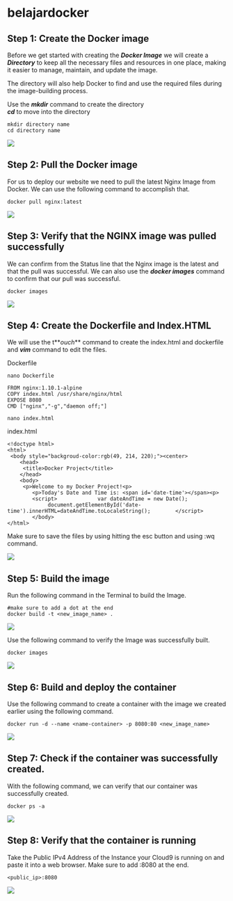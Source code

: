 # belajardocker

## Step 1: Create the Docker image

Before we get started with creating the **_Docker Image_** we will create a **_Directory_** to keep all the necessary files and resources in one place, making it easier to manage, maintain, and update the image.

The directory will also help Docker to find and use the required files during the image-building process.

Use the **_mkdir_** command to create the directory  
**_cd_** to move into the directory

```
mkdir directory name  
cd directory name
```


![](https://miro.medium.com/v2/resize:fit:700/1*Qnx_4B1UCTzhnOUL90HE-Q.png)

## Step 2: Pull the Docker image

For us to deploy our website we need to pull the latest Nginx Image from Docker. We can use the following command to accomplish that.

```
docker pull nginx:latest
```


![](https://miro.medium.com/v2/resize:fit:700/1*HZYdscc7MBwV7PDnHdZLHw.png)

## Step 3: Verify that the NGINX image was pulled successfully

We can confirm from the Status line that the Nginx image is the latest and that the pull was successful. We can also use the **_docker images_** command to confirm that our pull was successful.

```
docker images
```


![](https://miro.medium.com/v2/resize:fit:700/1*RblN7_ajThF9x9VD2yO_1A.png)

## Step 4: Create the Dockerfile and Index.HTML

We will use the t**_ouch_** command to create the index.html and dockerfile and **_vim_** command to edit the files.

Dockerfile
```
nano Dockerfile
```


```
FROM nginx:1.10.1-alpine
COPY index.html /usr/share/nginx/html
EXPOSE 8080
CMD ["nginx","-g","daemon off;"]
```

```
nano index.html
```
index.html

```
<!doctype html>  
<html>  
 <body style="backgroud-color:rgb(49, 214, 220);"><center>  
    <head>  
     <title>Docker Project</title>  
    </head>  
    <body>  
     <p>Welcome to my Docker Project!<p>  
        <p>Today's Date and Time is: <span id='date-time'></span><p>  
        <script>             var dateAndTime = new Date();  
             document.getElementById('date-time').innerHTML=dateAndTime.toLocaleString();        </script>  
        </body>  
</html>
```



Make sure to save the files by using hitting the esc button and using :wq command.

![](https://miro.medium.com/v2/resize:fit:700/1*AP4nC1schWEfZO7icoEWCw.png)

## Step 5: Build the image

Run the following command in the Terminal to build the Image.

```
#make sure to add a dot at the end   
docker build -t <new_image_name> .
```


![](https://miro.medium.com/v2/resize:fit:700/1*ZqjaAGSjRFg_KxBpuQ0aVA.png)

Use the following command to verify the Image was successfully built.

```
docker images
```


![](https://miro.medium.com/v2/resize:fit:700/1*HcO8KHvk-TCZMVyVDFccDg.png)

## Step 6: Build and deploy the container

Use the following command to create a container with the image we created earlier using the following command.

```
docker run -d --name <name-container> -p 8080:80 <new_image_name>
```


![](https://miro.medium.com/v2/resize:fit:700/1*jsHtVE__o0uqUNtf7ypxew.png)

## Step 7: Check if the container was successfully created.

With the following command, we can verify that our container was successfully created.

```
docker ps -a
```


![](https://miro.medium.com/v2/resize:fit:700/1*Qie9bHEcWt5XHgMJCvl8eA.png)

## Step 8: Verify that the container is running

Take the Public IPv4 Address of the Instance your Cloud9 is running on and paste it into a web browser. Make sure to add :8080 at the end.

```
<public_ip>:8080
```


![](https://miro.medium.com/v2/resize:fit:700/1*1zG2D_QiKseSToKFYJyAww.png)
